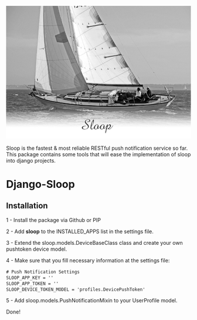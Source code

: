![Sloop](/docs/img/splash.jpg?raw=true "Sloop")


Sloop is the fastest & most reliable RESTful push notification service so far. This package contains some tools that will ease the implementation of sloop into django projects.

# Django-Sloop

## Installation

1 - Install the package via Github or PIP

2 - Add **sloop** to the INSTALLED_APPS list in the settings file.

3 - Extend the sloop.models.DeviceBaseClass class and create your own pushtoken device model.

4 - Make sure that you fill necessary information at the settings file:

```
# Push Notification Settings
SLOOP_APP_KEY = ''
SLOOP_APP_TOKEN = ''
SLOOP_DEVICE_TOKEN_MODEL = 'profiles.DevicePushToken'
```

5 - Add sloop.models.PushNotificationMixin to your UserProfile model.

Done!

